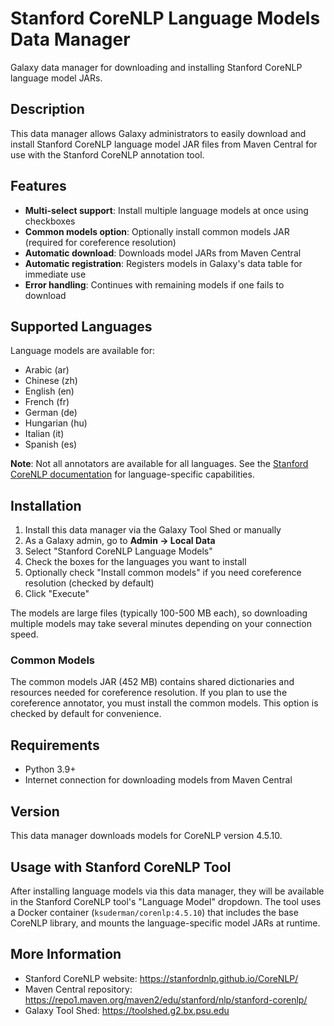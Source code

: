 # Stanford CoreNLP Language Models Data Manager

Galaxy data manager for downloading and installing Stanford CoreNLP language model JARs.

## Description

This data manager allows Galaxy administrators to easily download and install Stanford CoreNLP language model JAR files from Maven Central for use with the Stanford CoreNLP annotation tool.

## Features

- **Multi-select support**: Install multiple language models at once using checkboxes
- **Common models option**: Optionally install common models JAR (required for coreference resolution)
- **Automatic download**: Downloads model JARs from Maven Central
- **Automatic registration**: Registers models in Galaxy's data table for immediate use
- **Error handling**: Continues with remaining models if one fails to download

## Supported Languages

Language models are available for:
- Arabic (ar)
- Chinese (zh)
- English (en)
- French (fr)
- German (de)
- Hungarian (hu)
- Italian (it)
- Spanish (es)

**Note**: Not all annotators are available for all languages. See the [Stanford CoreNLP documentation](https://stanfordnlp.github.io/CoreNLP/human-languages.html) for language-specific capabilities.

## Installation

1. Install this data manager via the Galaxy Tool Shed or manually
2. As a Galaxy admin, go to **Admin → Local Data**
3. Select "Stanford CoreNLP Language Models"
4. Check the boxes for the languages you want to install
5. Optionally check "Install common models" if you need coreference resolution (checked by default)
6. Click "Execute"

The models are large files (typically 100-500 MB each), so downloading multiple models may take several minutes depending on your connection speed.

### Common Models

The common models JAR (452 MB) contains shared dictionaries and resources needed for coreference resolution. If you plan to use the coreference annotator, you must install the common models. This option is checked by default for convenience.

## Requirements

- Python 3.9+
- Internet connection for downloading models from Maven Central

## Version

This data manager downloads models for CoreNLP version 4.5.10.

## Usage with Stanford CoreNLP Tool

After installing language models via this data manager, they will be available in the Stanford CoreNLP tool's "Language Model" dropdown. The tool uses a Docker container (`ksuderman/corenlp:4.5.10`) that includes the base CoreNLP library, and mounts the language-specific model JARs at runtime.

## More Information

- Stanford CoreNLP website: https://stanfordnlp.github.io/CoreNLP/
- Maven Central repository: https://repo1.maven.org/maven2/edu/stanford/nlp/stanford-corenlp/
- Galaxy Tool Shed: https://toolshed.g2.bx.psu.edu
